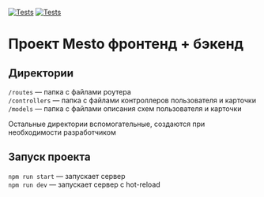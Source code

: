[![Tests](https://github.com/n1kFord/express-mesto-gha/actions/workflows/tests-13-sprint.yml/badge.svg)](https://github.com/n1kFord/express-mesto-gha/actions/workflows/tests-13-sprint.yml) [![Tests](https://github.com/n1kFord/express-mesto-gha/actions/workflows/tests-14-sprint.yml/badge.svg)](https://github.com/n1kFord/express-mesto-gha/actions/workflows/tests-14-sprint.yml)
# Проект Mesto фронтенд + бэкенд

## Директории

`/routes` — папка с файлами роутера  
`/controllers` — папка с файлами контроллеров пользователя и карточки   
`/models` — папка с файлами описания схем пользователя и карточки  
  
Остальные директории вспомогательные, создаются при необходимости разработчиком

## Запуск проекта

`npm run start` — запускает сервер   
`npm run dev` — запускает сервер с hot-reload
